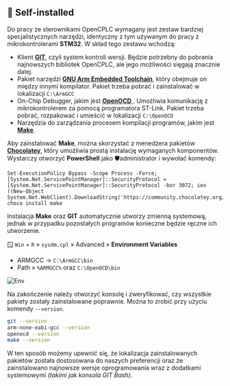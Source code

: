 ## 🦉 Self-installed

Do pracy ze sterownikami OpenCPLC wymagany jest zestaw bardziej specjalistycznych narzędzi, identyczny z tym używanym do pracy z mikrokontrolerami **STM32**. W skład tego zestawu wchodzą:

- Klient [**GIT**](https://git-scm.com/downloads), czyli system kontroli wersji. Będzie potrzebny do pobrania najnowszych bibliotek OpenCPLC, ale jego możliwości sięgają znacznie dalej.
- Pakiet narzędzi [**GNU Arm Embedded Toolchain**](https://developer.arm.com/downloads/-/gnu-rm), który obejmuje on między innymi kompilator. Pakiet trzeba pobrać i zainstalować w lokalizacji `C:\ArmGCC`
- On-Chip Debugger, jakim jest [**OpenOCD** ](https://gnutoolchains.com/arm-eabi/openocd/). Umożliwia komunikację z mikrokontrolerem za pomocą programatora ST-Link. Pakiet trzeba pobrać, rozpakować i umieścić w lokalizacji `C:\OpenOCD`
- Narzędzia do zarządzania procesem kompilacji programów, jakim jest [**Make**](https://www.gnu.org/software/make/).

Aby zainstalować **Make**, można skorzystać z menedżera pakietów [**Chocolatey**](https://chocolatey.org/), który umożliwia prostą instalację wymaganych komponentów. Wystarczy otworzyć **PowerShell** jako 🛡️administrator i wywołać komendy:

```
Set-ExecutionPolicy Bypass -Scope Process -Force; [System.Net.ServicePointManager]::SecurityProtocol = [System.Net.ServicePointManager]::SecurityProtocol -bor 3072; iex ((New-Object System.Net.WebClient).DownloadString('https://community.chocolatey.org/install.ps1'))
choco install make
```

Instalacja **Make** oraz **GIT** automatycznie utworzy zmienną systemową, jednak w przypadku pozostałych programów konieczne będzie ręczne ich utworzenie.

🪟 `Win` + `R` » `sysdm.cpl` » Advanced » **Environment Variables**

- ARMGCC → `C:\ArmGCC\bin`
- Path » `%ARMGCC%` oraz `C:\OpenOCD\bin`

![Env](https://sqrt.pl/img/opencplc/env.png)

Na zakończenie należy otworzyć konsolę i zweryfikować, czy wszystkie pakiety zostały zainstalowane poprawnie. Można to zrobić przy użyciu komendy `--version`.

```bash
git --version
arm-none-eabi-gcc --version
openocd --version
make --version
```

W ten sposób możemy upewnić się, że lokalizacja zainstalowanych pakietów została dostosowana do naszych preferencji oraz że zainstalowano najnowsze wersje oprogramowania wraz z dodatkami systemowymi _(takimi jak konsola GIT Bash)_.

